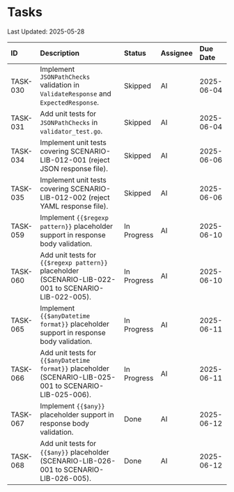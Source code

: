 # Tasks

Last Updated: 2025-05-28

| ID       | Description                                                                 | Status      | Assignee | Due Date   |
| :------- | :-------------------------------------------------------------------------- | :---------- | :------- | :--------- |
| TASK-030 | Implement `JSONPathChecks` validation in `ValidateResponse` and `ExpectedResponse`. | Skipped     | AI       | 2025-06-04 |
| TASK-031 | Add unit tests for `JSONPathChecks` in `validator_test.go`.                 | Skipped     | AI       | 2025-06-04 |
| TASK-034 | Implement unit tests covering SCENARIO-LIB-012-001 (reject JSON response file). | Skipped     | AI       | 2025-06-06 |
| TASK-035 | Implement unit tests covering SCENARIO-LIB-012-002 (reject YAML response file). | Skipped     | AI       | 2025-06-06 |
| TASK-059 | Implement `{{$regexp pattern}}` placeholder support in response body validation. | In Progress | AI       | 2025-06-10 |
| TASK-060 | Add unit tests for `{{$regexp pattern}}` placeholder (SCENARIO-LIB-022-001 to SCENARIO-LIB-022-005). | In Progress | AI       | 2025-06-10 |
| TASK-065 | Implement `{{$anyDatetime format}}` placeholder support in response body validation. | In Progress | AI       | 2025-06-11 |
| TASK-066 | Add unit tests for `{{$anyDatetime format}}` placeholder (SCENARIO-LIB-025-001 to SCENARIO-LIB-025-006). | In Progress | AI       | 2025-06-11 |
| TASK-067 | Implement `{{$any}}` placeholder support in response body validation.       | Done        | AI       | 2025-06-12 |
| TASK-068 | Add unit tests for `{{$any}}` placeholder (SCENARIO-LIB-026-001 to SCENARIO-LIB-026-005). | Done        | AI       | 2025-06-12 |
